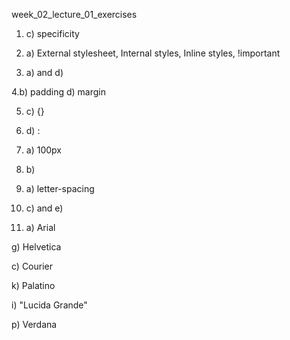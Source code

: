 week_02_lecture_01_exercises

1. c) specificity

2. a) External stylesheet, Internal styles, Inline styles, !important

3. a) and d)

4.b) padding d) margin 

5. c) {}

6. d) :

7. a) 100px

8. b) 

9. a) letter-spacing

10. c) and e)

11. a) Arial

g) Helvetica

c) Courier

k) Palatino

i) "Lucida Grande"

p) Verdana




